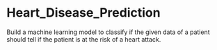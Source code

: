 # Heart_Disease_Prediction

Build a machine learning model to classify if the given data of a patient should tell if the patient is at the risk of a heart attack.
